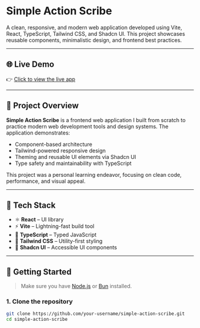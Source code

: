 # Simple Action Scribe

A clean, responsive, and modern web application developed using Vite, React, TypeScript, Tailwind CSS, and Shadcn UI. This project showcases reusable components, minimalistic design, and frontend best practices.

---

## 🌐 Live Demo

👉 [Click to view the live app](https://simple-action-scribe.vercel.app/)

---

## 📘 Project Overview

**Simple Action Scribe** is a frontend web application I built from scratch to practice modern web development tools and design systems. The application demonstrates:

- Component-based architecture
- Tailwind-powered responsive design
- Theming and reusable UI elements via Shadcn UI
- Type safety and maintainability with TypeScript

This project was a personal learning endeavor, focusing on clean code, performance, and visual appeal.

---

## 🧰 Tech Stack

- ⚛️ **React** – UI library
- ⚡ **Vite** – Lightning-fast build tool
- 🧠 **TypeScript** – Typed JavaScript
- 🎨 **Tailwind CSS** – Utility-first styling
- 🧱 **Shadcn UI** – Accessible UI components

---

## 🚀 Getting Started

> Make sure you have [Node.js](https://nodejs.org/) or [Bun](https://bun.sh/) installed.

### 1. Clone the repository

```bash
git clone https://github.com/your-username/simple-action-scribe.git
cd simple-action-scribe
